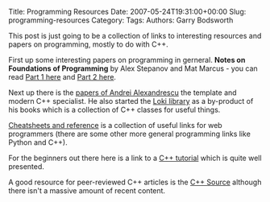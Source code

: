 Title: Programming Resources
Date: 2007-05-24T19:31:00+00:00
Slug: programming-resources
Category: 
Tags: 
Authors: Garry Bodsworth

This post is just going to be a collection of links to interesting resources and papers on programming, mostly to do with C++.

First up some interesting papers on programming in gerneral.  <span style="font-weight:bold;">Notes on Foundations of Programming</span> by Alex Stepanov and Mat Marcus - you can read <a href="http://www.stepanovpapers.com/PAM.pdf">Part 1 here</a> and <a href="http://www.stepanovpapers.com/FOP2.pdf">Part 2 here</a>.

Next up there is the <a href="http://erdani.org/publications/main.html">papers of Andrei Alexandrescu</a> the template and modern C++ specialist.  He also started the <a href="http://loki-lib.sourceforge.net/">Loki library</a> as a by-product of his books which is a collection of C++ classes for useful things.

<a href="http://mypage.bluewin.ch/yuppi/links/cheatsheets.html">Cheatsheets and reference</a> is a collection of useful links for web programmers (there are some other more general programming links like Python and C++).

For the beginners out there here is a link to a <a href="http://www.cplusplus.com/doc/tutorial/">C++ tutorial</a> which is quite well presented.

A good resource for peer-reviewed C++ articles is the <a href="http://www.artima.com/cppsource">C++ Source</a> although there isn't a massive amount of recent content.
